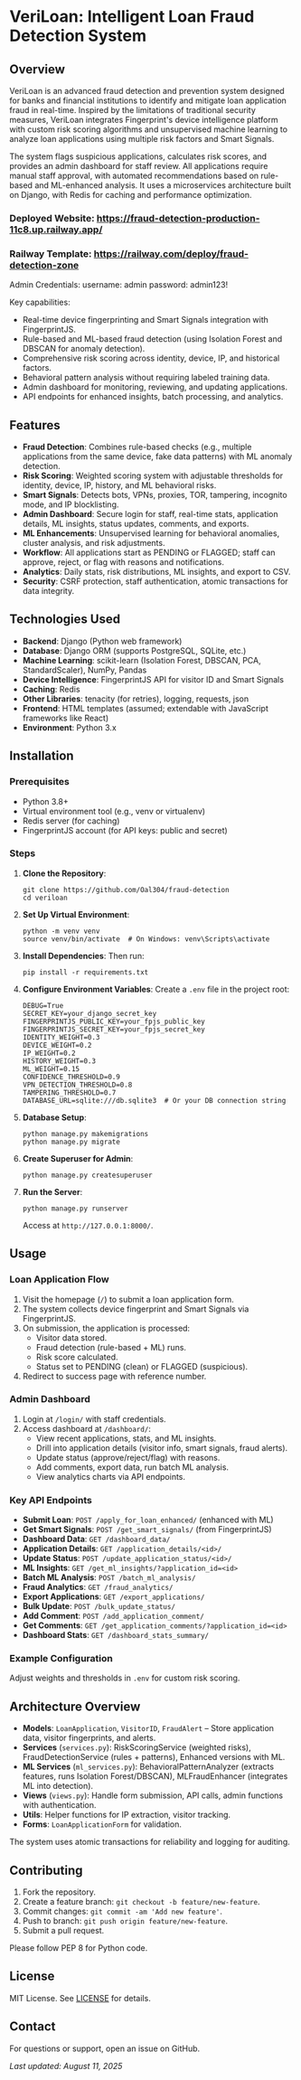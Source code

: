 # VeriLoan: Intelligent Loan Fraud Detection System

## Overview

VeriLoan is an advanced fraud detection and prevention system designed for banks and financial institutions to identify and mitigate loan application fraud in real-time. Inspired by the limitations of traditional security measures, VeriLoan integrates Fingerprint's device intelligence platform with custom risk scoring algorithms and unsupervised machine learning to analyze loan applications using multiple risk factors and Smart Signals.

The system flags suspicious applications, calculates risk scores, and provides an admin dashboard for staff review. All applications require manual staff approval, with automated recommendations based on rule-based and ML-enhanced analysis. It uses a microservices architecture built on Django, with Redis for caching and performance optimization.

### Deployed Website: https://fraud-detection-production-11c8.up.railway.app/

### Railway Template: https://railway.com/deploy/fraud-detection-zone

Admin Credentials:
username: admin
password: admin123!

Key capabilities:
- Real-time device fingerprinting and Smart Signals integration with FingerprintJS.
- Rule-based and ML-based fraud detection (using Isolation Forest and DBSCAN for anomaly detection).
- Comprehensive risk scoring across identity, device, IP, and historical factors.
- Behavioral pattern analysis without requiring labeled training data.
- Admin dashboard for monitoring, reviewing, and updating applications.
- API endpoints for enhanced insights, batch processing, and analytics.

## Features

- **Fraud Detection**: Combines rule-based checks (e.g., multiple applications from the same device, fake data patterns) with ML anomaly detection.
- **Risk Scoring**: Weighted scoring system with adjustable thresholds for identity, device, IP, history, and ML behavioral risks.
- **Smart Signals**: Detects bots, VPNs, proxies, TOR, tampering, incognito mode, and IP blocklisting.
- **Admin Dashboard**: Secure login for staff, real-time stats, application details, ML insights, status updates, comments, and exports.
- **ML Enhancements**: Unsupervised learning for behavioral anomalies, cluster analysis, and risk adjustments.
- **Workflow**: All applications start as PENDING or FLAGGED; staff can approve, reject, or flag with reasons and notifications.
- **Analytics**: Daily stats, risk distributions, ML insights, and export to CSV.
- **Security**: CSRF protection, staff authentication, atomic transactions for data integrity.

## Technologies Used

- **Backend**: Django (Python web framework)
- **Database**: Django ORM (supports PostgreSQL, SQLite, etc.)
- **Machine Learning**: scikit-learn (Isolation Forest, DBSCAN, PCA, StandardScaler), NumPy, Pandas
- **Device Intelligence**: FingerprintJS API for visitor ID and Smart Signals
- **Caching**: Redis
- **Other Libraries**: tenacity (for retries), logging, requests, json
- **Frontend**: HTML templates (assumed; extendable with JavaScript frameworks like React)
- **Environment**: Python 3.x

## Installation

### Prerequisites

- Python 3.8+
- Virtual environment tool (e.g., venv or virtualenv)
- Redis server (for caching)
- FingerprintJS account (for API keys: public and secret)

### Steps

1. **Clone the Repository**:
   ```
   git clone https://github.com/Oal304/fraud-detection
   cd veriloan
   ```

2. **Set Up Virtual Environment**:
   ```
   python -m venv venv
   source venv/bin/activate  # On Windows: venv\Scripts\activate
   ```

3. **Install Dependencies**:
   Then run:
   ```
   pip install -r requirements.txt
   ```

4. **Configure Environment Variables**:
   Create a `.env` file in the project root:
   ```
   DEBUG=True
   SECRET_KEY=your_django_secret_key
   FINGERPRINTJS_PUBLIC_KEY=your_fpjs_public_key
   FINGERPRINTJS_SECRET_KEY=your_fpjs_secret_key
   IDENTITY_WEIGHT=0.3
   DEVICE_WEIGHT=0.2
   IP_WEIGHT=0.2
   HISTORY_WEIGHT=0.3
   ML_WEIGHT=0.15
   CONFIDENCE_THRESHOLD=0.9
   VPN_DETECTION_THRESHOLD=0.8
   TAMPERING_THRESHOLD=0.7
   DATABASE_URL=sqlite:///db.sqlite3  # Or your DB connection string
   ```

5. **Database Setup**:
   ```
   python manage.py makemigrations
   python manage.py migrate
   ```

6. **Create Superuser for Admin**:
   ```
   python manage.py createsuperuser
   ```

7. **Run the Server**:
   ```
   python manage.py runserver
   ```
   Access at `http://127.0.0.1:8000/`.

## Usage

### Loan Application Flow

1. Visit the homepage (`/`) to submit a loan application form.
2. The system collects device fingerprint and Smart Signals via FingerprintJS.
3. On submission, the application is processed:
   - Visitor data stored.
   - Fraud detection (rule-based + ML) runs.
   - Risk score calculated.
   - Status set to PENDING (clean) or FLAGGED (suspicious).
4. Redirect to success page with reference number.

### Admin Dashboard

1. Login at `/login/` with staff credentials.
2. Access dashboard at `/dashboard/`:
   - View recent applications, stats, and ML insights.
   - Drill into application details (visitor info, smart signals, fraud alerts).
   - Update status (approve/reject/flag) with reasons.
   - Add comments, export data, run batch ML analysis.
   - View analytics charts via API endpoints.

### Key API Endpoints

- **Submit Loan**: `POST /apply_for_loan_enhanced/` (enhanced with ML)
- **Get Smart Signals**: `POST /get_smart_signals/` (from FingerprintJS)
- **Dashboard Data**: `GET /dashboard_data/`
- **Application Details**: `GET /application_details/<id>/`
- **Update Status**: `POST /update_application_status/<id>/`
- **ML Insights**: `GET /get_ml_insights/?application_id=<id>`
- **Batch ML Analysis**: `POST /batch_ml_analysis/`
- **Fraud Analytics**: `GET /fraud_analytics/`
- **Export Applications**: `GET /export_applications/`
- **Bulk Update**: `POST /bulk_update_status/`
- **Add Comment**: `POST /add_application_comment/`
- **Get Comments**: `GET /get_application_comments/?application_id=<id>`
- **Dashboard Stats**: `GET /dashboard_stats_summary/`

### Example Configuration

Adjust weights and thresholds in `.env` for custom risk scoring.

## Architecture Overview

- **Models**: `LoanApplication`, `VisitorID`, `FraudAlert` – Store application data, visitor fingerprints, and alerts.
- **Services** (`services.py`): RiskScoringService (weighted risks), FraudDetectionService (rules + patterns), Enhanced versions with ML.
- **ML Services** (`ml_services.py`): BehavioralPatternAnalyzer (extracts features, runs Isolation Forest/DBSCAN), MLFraudEnhancer (integrates ML into detection).
- **Views** (`views.py`): Handle form submission, API calls, admin functions with authentication.
- **Utils**: Helper functions for IP extraction, visitor tracking.
- **Forms**: `LoanApplicationForm` for validation.

The system uses atomic transactions for reliability and logging for auditing.

## Contributing

1. Fork the repository.
2. Create a feature branch: `git checkout -b feature/new-feature`.
3. Commit changes: `git commit -am 'Add new feature'`.
4. Push to branch: `git push origin feature/new-feature`.
5. Submit a pull request.

Please follow PEP 8 for Python code.

## License

MIT License. See [LICENSE](LICENSE) for details.

## Contact

For questions or support, open an issue on GitHub.

*Last updated: August 11, 2025*
